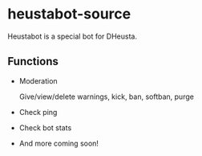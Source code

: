 # heustabot-source
Heustabot is a special bot for DHeusta.

## Functions
* Moderation

  Give/view/delete warnings, kick, ban, softban, purge

* Check ping
* Check bot stats
* And more coming soon!
